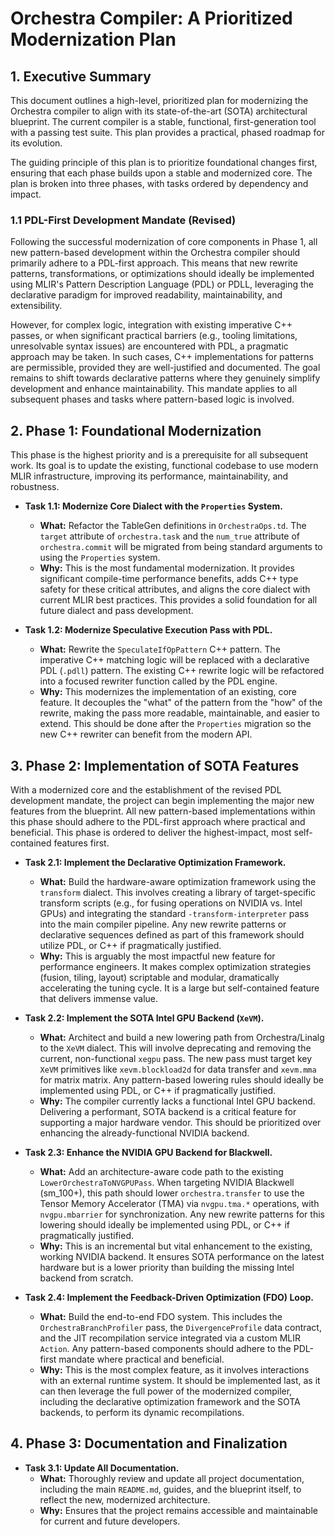 # Orchestra Compiler: A Prioritized Modernization Plan

## 1. Executive Summary

This document outlines a high-level, prioritized plan for modernizing the Orchestra compiler to align with its state-of-the-art (SOTA) architectural blueprint. The current compiler is a stable, functional, first-generation tool with a passing test suite. This plan provides a practical, phased roadmap for its evolution.

The guiding principle of this plan is to prioritize foundational changes first, ensuring that each phase builds upon a stable and modernized core. The plan is broken into three phases, with tasks ordered by dependency and impact.

### 1.1 PDL-First Development Mandate (Revised)

Following the successful modernization of core components in Phase 1, all new pattern-based development within the Orchestra compiler should primarily adhere to a PDL-first approach. This means that new rewrite patterns, transformations, or optimizations should ideally be implemented using MLIR's Pattern Description Language (PDL) or PDLL, leveraging the declarative paradigm for improved readability, maintainability, and extensibility.

However, for complex logic, integration with existing imperative C++ passes, or when significant practical barriers (e.g., tooling limitations, unresolvable syntax issues) are encountered with PDL, a pragmatic approach may be taken. In such cases, C++ implementations for patterns are permissible, provided they are well-justified and documented. The goal remains to shift towards declarative patterns where they genuinely simplify development and enhance maintainability. This mandate applies to all subsequent phases and tasks where pattern-based logic is involved.

## 2. Phase 1: Foundational Modernization

This phase is the highest priority and is a prerequisite for all subsequent work. Its goal is to update the existing, functional codebase to use modern MLIR infrastructure, improving its performance, maintainability, and robustness.

*   **Task 1.1: Modernize Core Dialect with the `Properties` System.**
    *   **What:** Refactor the TableGen definitions in `OrchestraOps.td`. The `target` attribute of `orchestra.task` and the `num_true` attribute of `orchestra.commit` will be migrated from being standard arguments to using the `Properties` system.
    *   **Why:** This is the most fundamental modernization. It provides significant compile-time performance benefits, adds C++ type safety for these critical attributes, and aligns the core dialect with current MLIR best practices. This provides a solid foundation for all future dialect and pass development.

*   **Task 1.2: Modernize Speculative Execution Pass with PDL.**
    *   **What:** Rewrite the `SpeculateIfOpPattern` C++ pattern. The imperative C++ matching logic will be replaced with a declarative PDL (`.pdll`) pattern. The existing C++ rewrite logic will be refactored into a focused rewriter function called by the PDL engine.
    *   **Why:** This modernizes the implementation of an existing, core feature. It decouples the "what" of the pattern from the "how" of the rewrite, making the pass more readable, maintainable, and easier to extend. This should be done after the `Properties` migration so the new C++ rewriter can benefit from the modern API.

## 3. Phase 2: Implementation of SOTA Features

With a modernized core and the establishment of the revised PDL development mandate, the project can begin implementing the major new features from the blueprint. All new pattern-based implementations within this phase should adhere to the PDL-first approach where practical and beneficial. This phase is ordered to deliver the highest-impact, most self-contained features first.

*   **Task 2.1: Implement the Declarative Optimization Framework.**
    *   **What:** Build the hardware-aware optimization framework using the `transform` dialect. This involves creating a library of target-specific transform scripts (e.g., for fusing operations on NVIDIA vs. Intel GPUs) and integrating the standard `-transform-interpreter` pass into the main compiler pipeline. Any new rewrite patterns or declarative sequences defined as part of this framework should utilize PDL, or C++ if pragmatically justified.
    *   **Why:** This is arguably the most impactful new feature for performance engineers. It makes complex optimization strategies (fusion, tiling, layout) scriptable and modular, dramatically accelerating the tuning cycle. It is a large but self-contained feature that delivers immense value.

*   **Task 2.2: Implement the SOTA Intel GPU Backend (`XeVM`).**
    *   **What:** Architect and build a new lowering path from Orchestra/Linalg to the `XeVM` dialect. This will involve deprecating and removing the current, non-functional `xegpu` pass. The new pass must target key `XeVM` primitives like `xevm.blockload2d` for data transfer and `xevm.mma` for matrix matrix. Any pattern-based lowering rules should ideally be implemented using PDL, or C++ if pragmatically justified.
    *   **Why:** The compiler currently lacks a functional Intel GPU backend. Delivering a performant, SOTA backend is a critical feature for supporting a major hardware vendor. This should be prioritized over enhancing the already-functional NVIDIA backend.

*   **Task 2.3: Enhance the NVIDIA GPU Backend for Blackwell.**
    *   **What:** Add an architecture-aware code path to the existing `LowerOrchestraToNVGPUPass`. When targeting NVIDIA Blackwell (sm_100+), this path should lower `orchestra.transfer` to use the Tensor Memory Accelerator (TMA) via `nvgpu.tma.*` operations, with `nvgpu.mbarrier` for synchronization. Any new rewrite patterns for this lowering should ideally be implemented using PDL, or C++ if pragmatically justified.
    *   **Why:** This is an incremental but vital enhancement to the existing, working NVIDIA backend. It ensures SOTA performance on the latest hardware but is a lower priority than building the missing Intel backend from scratch.

*   **Task 2.4: Implement the Feedback-Driven Optimization (FDO) Loop.**
    *   **What:** Build the end-to-end FDO system. This includes the `OrchestraBranchProfiler` pass, the `DivergenceProfile` data contract, and the JIT recompilation service integrated via a custom MLIR `Action`. Any pattern-based components should adhere to the PDL-first mandate where practical and beneficial.
    *   **Why:** This is the most complex feature, as it involves interactions with an external runtime system. It should be implemented last, as it can then leverage the full power of the modernized compiler, including the declarative optimization framework and the SOTA backends, to perform its dynamic recompilations.

## 4. Phase 3: Documentation and Finalization

*   **Task 3.1: Update All Documentation.**
    *   **What:** Thoroughly review and update all project documentation, including the main `README.md`, guides, and the blueprint itself, to reflect the new, modernized architecture.
    *   **Why:** Ensures that the project remains accessible and maintainable for current and future developers.
